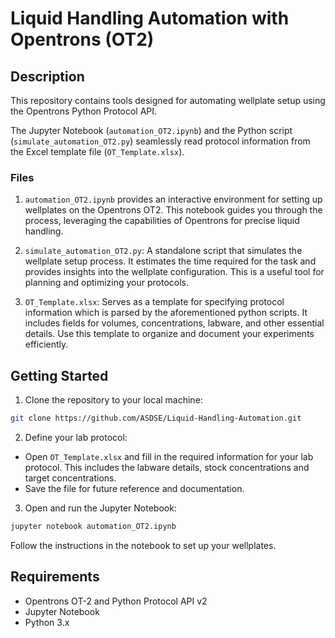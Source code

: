 # Liquid Handling Automation with Opentrons (OT2)

## Description

This repository contains tools designed for automating wellplate setup using the Opentrons Python Protocol API. 

The Jupyter Notebook (```automation_OT2.ipynb```) and the Python script (```simulate_automation_OT2.py```) seamlessly read protocol information from the Excel template file (```OT_Template.xlsx```).

### Files
1. ```automation_OT2.ipynb``` provides an interactive environment for setting up wellplates on the Opentrons OT2. This notebook guides you through the process, leveraging the capabilities of Opentrons for precise liquid handling.

2. ```simulate_automation_OT2.py```: A standalone script that simulates the wellplate setup process. It estimates the time required for the task and provides insights into the wellplate configuration. This is a useful tool for planning and optimizing your protocols.

3. ```OT_Template.xlsx```: Serves as a template for specifying protocol information which is parsed by the aforementioned python scripts. It includes fields for volumes, concentrations, labware, and other essential details. Use this template to organize and document your experiments efficiently.

## Getting Started

1. Clone the repository to your local machine:
```bash
git clone https://github.com/ASDSE/Liquid-Handling-Automation.git
```

2. Define your lab protocol:
- Open ```OT_Template.xlsx``` and fill in the required information for your lab protocol. This includes the labware details, stock concentrations and target concentrations. 
- Save the file for future reference and documentation.

3. Open and run the Jupyter Notebook:
```bash
jupyter notebook automation_OT2.ipynb
```
Follow the instructions in the notebook to set up your wellplates.

## Requirements
- Opentrons OT-2 and Python Protocol API v2
- Jupyter Notebook
- Python 3.x
